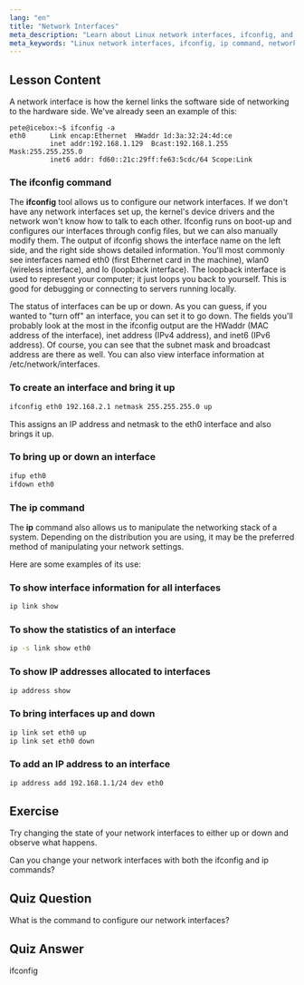 ```yaml
---
lang: "en"
title: "Network Interfaces"
meta_description: "Learn about Linux network interfaces, ifconfig, and ip commands. Understand how to configure and manage network settings. Start your Linux networking journey!"
meta_keywords: "Linux network interfaces, ifconfig, ip command, network configuration, Linux networking, beginner, tutorial, guide"
---
```


## Lesson Content

A network interface is how the kernel links the software side of networking to the hardware side. We've already seen an example of this:

```plaintext
pete@icebox:~$ ifconfig -a
eth0      Link encap:Ethernet  HWaddr 1d:3a:32:24:4d:ce
          inet addr:192.168.1.129  Bcast:192.168.1.255  Mask:255.255.255.0
          inet6 addr: fd60::21c:29ff:fe63:5cdc/64 Scope:Link
```

### The ifconfig command

The **ifconfig** tool allows us to configure our network interfaces. If we don't have any network interfaces set up, the kernel's device drivers and the network won't know how to talk to each other. Ifconfig runs on boot-up and configures our interfaces through config files, but we can also manually modify them. The output of ifconfig shows the interface name on the left side, and the right side shows detailed information. You'll most commonly see interfaces named eth0 (first Ethernet card in the machine), wlan0 (wireless interface), and lo (loopback interface). The loopback interface is used to represent your computer; it just loops you back to yourself. This is good for debugging or connecting to servers running locally.

The status of interfaces can be up or down. As you can guess, if you wanted to "turn off" an interface, you can set it to go down. The fields you'll probably look at the most in the ifconfig output are the HWaddr (MAC address of the interface), inet address (IPv4 address), and inet6 (IPv6 address). Of course, you can see that the subnet mask and broadcast address are there as well. You can also view interface information at /etc/network/interfaces.

### To create an interface and bring it up

```bash
ifconfig eth0 192.168.2.1 netmask 255.255.255.0 up
```

This assigns an IP address and netmask to the eth0 interface and also brings it up.

### To bring up or down an interface

```bash
ifup eth0
ifdown eth0
```

### The ip command

The **ip** command also allows us to manipulate the networking stack of a system. Depending on the distribution you are using, it may be the preferred method of manipulating your network settings.

Here are some examples of its use:

### To show interface information for all interfaces

```bash
ip link show
```

### To show the statistics of an interface

```bash
ip -s link show eth0
```

### To show IP addresses allocated to interfaces

```bash
ip address show
```

### To bring interfaces up and down

```bash
ip link set eth0 up
ip link set eth0 down
```

### To add an IP address to an interface

```bash
ip address add 192.168.1.1/24 dev eth0
```

## Exercise

Try changing the state of your network interfaces to either up or down and observe what happens.

Can you change your network interfaces with both the ifconfig and ip commands?

## Quiz Question

What is the command to configure our network interfaces?

## Quiz Answer

ifconfig
